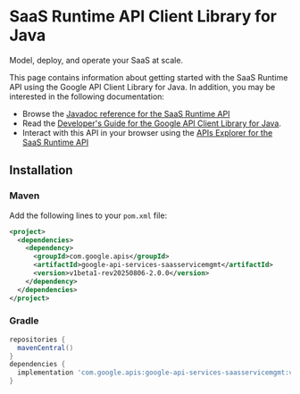 # SaaS Runtime API Client Library for Java

Model, deploy, and operate your SaaS at scale. 

This page contains information about getting started with the SaaS Runtime API
using the Google API Client Library for Java. In addition, you may be interested
in the following documentation:

* Browse the [Javadoc reference for the SaaS Runtime API][javadoc]
* Read the [Developer's Guide for the Google API Client Library for Java][google-api-client].
* Interact with this API in your browser using the [APIs Explorer for the SaaS Runtime API][api-explorer]

## Installation

### Maven

Add the following lines to your `pom.xml` file:

```xml
<project>
  <dependencies>
    <dependency>
      <groupId>com.google.apis</groupId>
      <artifactId>google-api-services-saasservicemgmt</artifactId>
      <version>v1beta1-rev20250806-2.0.0</version>
    </dependency>
  </dependencies>
</project>
```

### Gradle

```gradle
repositories {
  mavenCentral()
}
dependencies {
  implementation 'com.google.apis:google-api-services-saasservicemgmt:v1beta1-rev20250806-2.0.0'
}
```

[javadoc]: https://googleapis.dev/java/google-api-services-saasservicemgmt/latest/index.html
[google-api-client]: https://github.com/googleapis/google-api-java-client/
[api-explorer]: https://developers.google.com/apis-explorer/#p/saasservicemgmt/v1/
